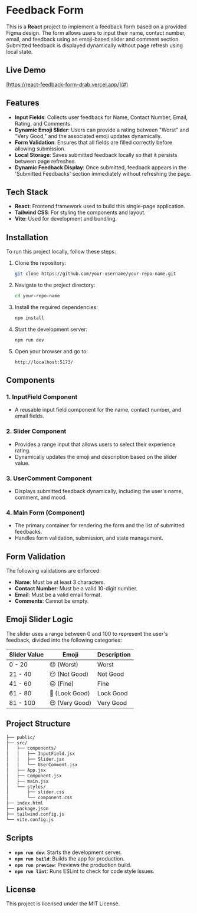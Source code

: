 # Feedback Form

This is a **React** project to implement a feedback form based on a provided Figma design. The form allows users to input their name, contact number, email, and feedback using an emoji-based slider and comment section. Submitted feedback is displayed dynamically without page refresh using local state.

## Live Demo

[https://react-feedback-form-drab.vercel.app/](#)

## Features

- **Input Fields**: Collects user feedback for Name, Contact Number, Email, Rating, and Comments.
- **Dynamic Emoji Slider**: Users can provide a rating between "Worst" and "Very Good," and the associated emoji updates dynamically.
- **Form Validation**: Ensures that all fields are filled correctly before allowing submission.
- **Local Storage**: Saves submitted feedback locally so that it persists between page refreshes.
- **Dynamic Feedback Display**: Once submitted, feedback appears in the 'Submitted Feedbacks' section immediately without refreshing the page.

## Tech Stack

- **React**: Frontend framework used to build this single-page application.
- **Tailwind CSS**: For styling the components and layout.
- **Vite**: Used for development and bundling.

## Installation

To run this project locally, follow these steps:

1. Clone the repository:

   ```bash
   git clone https://github.com/your-username/your-repo-name.git
   ```

2. Navigate to the project directory:

   ```bash
   cd your-repo-name
   ```

3. Install the required dependencies:

   ```bash
   npm install
   ```

4. Start the development server:

   ```bash
   npm run dev
   ```

5. Open your browser and go to:

   ```
   http://localhost:5173/
   ```

## Components

### 1. **InputField Component**
   - A reusable input field component for the name, contact number, and email fields.
   
### 2. **Slider Component**
   - Provides a range input that allows users to select their experience rating.
   - Dynamically updates the emoji and description based on the slider value.

### 3. **UserComment Component**
   - Displays submitted feedback dynamically, including the user's name, comment, and mood.

### 4. **Main Form (Component)**
   - The primary container for rendering the form and the list of submitted feedbacks.
   - Handles form validation, submission, and state management.

## Form Validation

The following validations are enforced:

- **Name**: Must be at least 3 characters.
- **Contact Number**: Must be a valid 10-digit number.
- **Email**: Must be a valid email format.
- **Comments**: Cannot be empty.

## Emoji Slider Logic

The slider uses a range between 0 and 100 to represent the user's feedback, divided into the following categories:

| Slider Value | Emoji        | Description  |
|--------------|--------------|--------------|
| 0 - 20       | 😞 (Worst)   | Worst        |
| 21 - 40      | 😐 (Not Good) | Not Good     |
| 41 - 60      | 😑 (Fine)     | Fine         |
| 61 - 80      | 🙂 (Look Good) | Look Good    |
| 81 - 100     | 😍 (Very Good) | Very Good    |

## Project Structure

```bash
├── public/
├── src/
│   ├── components/
│   │   ├── InputField.jsx
│   │   ├── Slider.jsx
│   │   └── UserComment.jsx
│   ├── App.jsx
│   ├── Component.jsx
│   ├── main.jsx
│   └── styles/
│       ├── slider.css
│       └── component.css
├── index.html
├── package.json
├── tailwind.config.js
└── vite.config.js
```

## Scripts

- **`npm run dev`**: Starts the development server.
- **`npm run build`**: Builds the app for production.
- **`npm run preview`**: Previews the production build.
- **`npm run lint`**: Runs ESLint to check for code style issues.

## License

This project is licensed under the MIT License.
